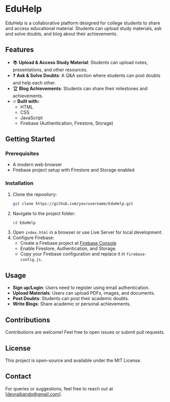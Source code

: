 # EduHelp

EduHelp is a collaborative platform designed for college students to share and access educational material. Students can upload study materials, ask and solve doubts, and blog about their achievements.

## Features
- 📚 **Upload & Access Study Material**: Students can upload notes, presentations, and other resources.
- ❓ **Ask & Solve Doubts**: A Q&A section where students can post doubts and help each other.
- 🏆 **Blog Achievements**: Students can share their milestones and achievements.
- 🔥 **Built with:**
  - HTML
  - CSS
  - JavaScript
  - Firebase (Authentication, Firestore, Storage)

## Getting Started
### Prerequisites
- A modern web browser
- Firebase project setup with Firestore and Storage enabled

### Installation
1. Clone the repository:
   ```sh
   git clone https://github.com/yourusername/EduHelp.git
   ```
2. Navigate to the project folder:
   ```sh
   cd EduHelp
   ```
3. Open `index.html` in a browser or use Live Server for local development.
4. Configure Firebase:
   - Create a Firebase project at [Firebase Console](https://console.firebase.google.com/)
   - Enable Firestore, Authentication, and Storage.
   - Copy your Firebase configuration and replace it in `firebase-config.js`.

## Usage
- **Sign up/Login**: Users need to register using email authentication.
- **Upload Materials**: Users can upload PDFs, images, and documents.
- **Post Doubts**: Students can post their academic doubts.
- **Write Blogs**: Share academic or personal achievements.


## Contributions
Contributions are welcome! Feel free to open issues or submit pull requests.

## License
This project is open-source and available under the MIT License.

## Contact
For queries or suggestions, feel free to reach out at [devrajbando@gmail.com].


